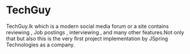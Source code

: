 # TechGuy

TechGuy.lk which is a modern social media forum  or a site contains reviewing , Job postings , interviewing , and many other features.Not only that but also this is the very first project implementation by JSpring Technologies as a company.